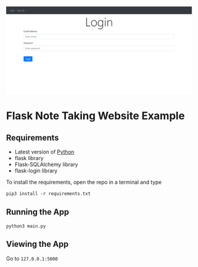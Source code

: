 ![login screen](./images/login-screen.png)

# Flask Note Taking Website Example

## Requirements

- Latest version of [Python](https://https://www.python.org/)
- flask library
- Flask-SQLAlchemy library
- flask-login library

To install the requirements, open the repo in a terminal and type

```shell
pip3 install -r requirements.txt
```

## Running the App

```shell
python3 main.py
```

## Viewing the App

Go to `127.0.0.1:5000`
